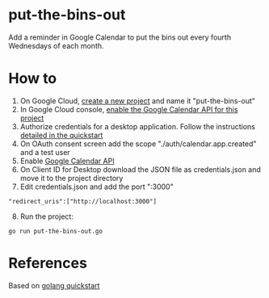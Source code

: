 # put-the-bins-out
Add a reminder in Google Calendar to put the bins out every fourth Wednesdays of each month.

# How to
1. On Google Cloud, [create a new project](https://console.cloud.google.com/projectcreate) and name it "put-the-bins-out"
2. In Google Cloud console, [enable the Google Calendar API for this project](https://console.cloud.google.com/apis/enableflow?apiid=calendar-json.googleapis.com&project=put-the-bins-out)
3. Authorize credentials for a desktop application. Follow the instructions [detailed in the quickstart](https://developers.google.com/calendar/api/quickstart/go)
4. On OAuth consent screen add the scope "./auth/calendar.app.created" and a test user
5. Enable [Google Calendar API](https://console.developers.google.com/apis/api/calendar-json.googleapis.com/overview?project=<PROJECT_ID>)
6. On Client ID for Desktop download the JSON file as credentials.json and move it to the project directory
7. Edit credentials.json and add the port ":3000"
```
"redirect_uris":["http://localhost:3000"]
```
8. Run the project:
```
go run put-the-bins-out.go
```

# References
Based on [golang quickstart](https://developers.google.com/calendar/api/quickstart/go)

